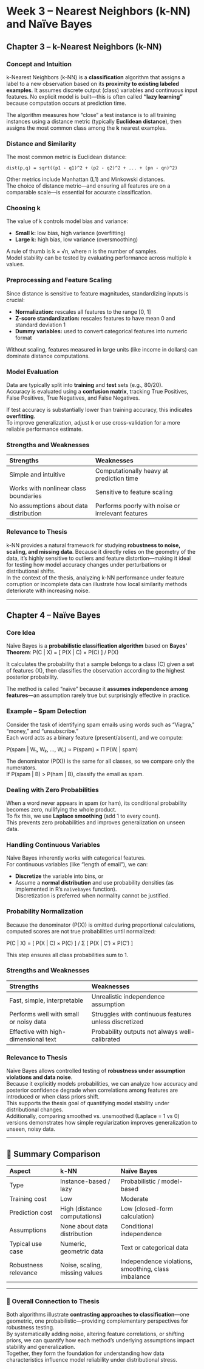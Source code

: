 # Week 3 – Nearest Neighbors (k-NN) and Naïve Bayes

## Chapter 3 – k-Nearest Neighbors (k-NN)

### Concept and Intuition
k-Nearest Neighbors (k-NN) is a **classification** algorithm that assigns a label to a new observation based on its **proximity to existing labeled examples**. It assumes discrete output (class) variables and continuous input features. No explicit model is built—this is often called **“lazy learning”** because computation occurs at prediction time.

The algorithm measures how “close” a test instance is to all training instances using a distance metric (typically **Euclidean distance**), then assigns the most common class among the **k** nearest examples.

### Distance and Similarity
The most common metric is Euclidean distance:

`dist(p,q) = sqrt((p1 - q1)^2 + (p2 - q2)^2 + ... + (pn - qn)^2)`

Other metrics include Manhattan (L1) and Minkowski distances.  
The choice of distance metric—and ensuring all features are on a comparable scale—is essential for accurate classification.

### Choosing k
The value of k controls model bias and variance:
- **Small k:** low bias, high variance (overfitting)
- **Large k:** high bias, low variance (oversmoothing)
  
A rule of thumb is k = √n, where n is the number of samples.  
Model stability can be tested by evaluating performance across multiple k values.

### Preprocessing and Feature Scaling
Since distance is sensitive to feature magnitudes, standardizing inputs is crucial:
- **Normalization:** rescales all features to the range [0, 1]
- **Z-score standardization:** rescales features to have mean 0 and standard deviation 1  
- **Dummy variables:** used to convert categorical features into numeric format

Without scaling, features measured in large units (like income in dollars) can dominate distance computations.

### Model Evaluation
Data are typically split into **training** and **test** sets (e.g., 80/20).  
Accuracy is evaluated using a **confusion matrix**, tracking True Positives, False Positives, True Negatives, and False Negatives.

If test accuracy is substantially lower than training accuracy, this indicates **overfitting**.  
To improve generalization, adjust k or use cross-validation for a more reliable performance estimate.

### Strengths and Weaknesses
| Strengths | Weaknesses |
|:--|:--|
| Simple and intuitive | Computationally heavy at prediction time |
| Works with nonlinear class boundaries | Sensitive to feature scaling |
| No assumptions about data distribution | Performs poorly with noise or irrelevant features |

### Relevance to Thesis
k-NN provides a natural framework for studying **robustness to noise, scaling, and missing data**. Because it directly relies on the geometry of the data, it’s highly sensitive to outliers and feature distortion—making it ideal for testing how model accuracy changes under perturbations or distributional shifts.  
In the context of the thesis, analyzing k-NN performance under feature corruption or incomplete data can illustrate how local similarity methods deteriorate with increasing noise.


---

## Chapter 4 – Naïve Bayes

### Core Idea
Naïve Bayes is a **probabilistic classification algorithm** based on **Bayes’ Theorem**:
P(C | X) = [ P(X | C) × P(C) ] / P(X)

It calculates the probability that a sample belongs to a class \(C\) given a set of features \(X\), then classifies the observation according to the highest posterior probability.

The method is called “naïve” because it **assumes independence among features**—an assumption rarely true but surprisingly effective in practice.

### Example – Spam Detection
Consider the task of identifying spam emails using words such as “Viagra,” “money,” and “unsubscribe.”  
Each word acts as a binary feature (present/absent), and we compute:

P(spam | W₁, W₂, ..., Wₙ) ∝ P(spam) × Π P(Wᵢ | spam)

The denominator \(P(X)\) is the same for all classes, so we compare only the numerators.  
If P(spam | B)  > P(ham | B), classify the email as spam.

### Dealing with Zero Probabilities
When a word never appears in spam (or ham), its conditional probability becomes zero, nullifying the whole product.  
To fix this, we use **Laplace smoothing** (add 1 to every count).  
This prevents zero probabilities and improves generalization on unseen data.

### Handling Continuous Variables
Naïve Bayes inherently works with categorical features.  
For continuous variables (like “length of email”), we can:
- **Discretize** the variable into bins, or  
- Assume a **normal distribution** and use probability densities (as implemented in R’s `naivebayes` function).  
Discretization is preferred when normality cannot be justified.

### Probability Normalization
Because the denominator \(P(X)\) is omitted during proportional calculations, computed scores are not true probabilities until normalized:

P(C | X) = [ P(X | C) × P(C) ] / Σ [ P(X | C′) × P(C′) ]

This step ensures all class probabilities sum to 1.

### Strengths and Weaknesses
| Strengths | Weaknesses |
|:--|:--|
| Fast, simple, interpretable | Unrealistic independence assumption |
| Performs well with small or noisy data | Struggles with continuous features unless discretized |
| Effective with high-dimensional text | Probability outputs not always well-calibrated |

### Relevance to Thesis
Naïve Bayes allows controlled testing of **robustness under assumption violations and data noise**.  
Because it explicitly models probabilities, we can analyze how accuracy and posterior confidence degrade when correlations among features are introduced or when class priors shift.  
This supports the thesis goal of quantifying model stability under distributional changes.  
Additionally, comparing smoothed vs. unsmoothed (Laplace = 1 vs 0) versions demonstrates how simple regularization improves generalization to unseen, noisy data.

---

## 🧩 Summary Comparison

| Aspect | k-NN | Naïve Bayes |
|:--|:--|:--|
| Type | Instance-based / lazy | Probabilistic / model-based |
| Training cost | Low | Moderate |
| Prediction cost | High (distance computations) | Low (closed-form calculation) |
| Assumptions | None about data distribution | Conditional independence |
| Typical use case | Numeric, geometric data | Text or categorical data |
| Robustness relevance | Noise, scaling, missing values | Independence violations, smoothing, class imbalance |

---

### 🧠 Overall Connection to Thesis
Both algorithms illustrate **contrasting approaches to classification**—one geometric, one probabilistic—providing complementary perspectives for robustness testing.  
By systematically adding noise, altering feature correlations, or shifting priors, we can quantify how each method’s underlying assumptions impact stability and generalization.  
Together, they form the foundation for understanding how data characteristics influence model reliability under distributional stress.
